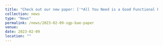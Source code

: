 ```yaml
---
title: "Check out our new paper: ['*All You Need is a Good Functional Prior for Bayesian Deep Learning*'](https://tranbahien.github.io/publication//publication/2023-02-09-fully-bayesian-sparse-gaussian-process-autoencoders)!"
collection: news
type: "News"
permalink: /news/2023-02-09-sgp-bae-paper
venue: 
date: 2023-02-09
location: ""
---
```

